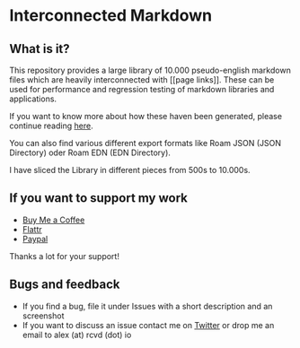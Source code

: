 # Interconnected Markdown
## What is it?
This repository provides a large library of 10.000 pseudo-english markdown files which are heavily interconnected with [[page links]]. These can be used for performance and regression testing of markdown libraries and applications.

If you want to know more about how these haven been generated, please continue reading [here](https://www.goedel.io/p/tft-performance-methodology).

You can also find various different export formats like Roam JSON (JSON Directory) oder Roam EDN (EDN Directory). 

I have sliced the Library in different pieces from 500s to 10.000s.

## If you want to support my work
- [Buy Me a Coffee](https://www.buymeacoffee.com/rcvdio)
- [Flattr](https://flattr.com/@rcvd)
- [Paypal](https://paypal.me/rcvd)

Thanks a lot for your support!

## Bugs and feedback
- If you find a bug, file it under Issues with a short description and an screenshot
- If you want to discuss an issue contact me on [Twitter](https://twitter.com/rcvd_io) or drop me an email to alex (at) rcvd (dot) io
